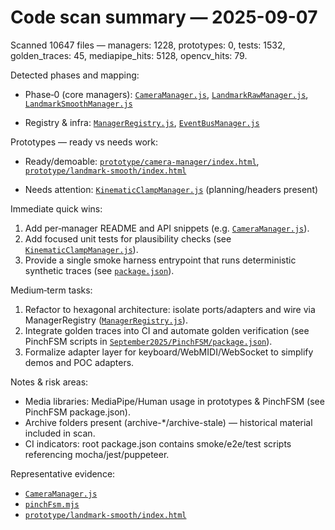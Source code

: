 # Code scan summary — 2025-09-07

Scanned 10647 files — managers: 1228, prototypes: 0, tests: 1532, golden_traces: 45, mediapipe_hits: 5128, opencv_hits: 79.

Detected phases and mapping:

- Phase‑0 (core managers): [`CameraManager.js`](September2025/Tectangle/src/CameraManager.js:1), [`LandmarkRawManager.js`](September2025/Tectangle/src/LandmarkRawManager.js:1), [`LandmarkSmoothManager.js`](September2025/Tectangle/src/LandmarkSmoothManager.js:1)

- Registry & infra: [`ManagerRegistry.js`](September2025/Tectangle/src/ManagerRegistry.js:1), [`EventBusManager.js`](September2025/Tectangle/src/EventBusManager.js:1)

Prototypes — ready vs needs work:

- Ready/demoable: [`prototype/camera-manager/index.html`](September2025/Tectangle/prototype/camera-manager/index.html:1), [`prototype/landmark-smooth/index.html`](September2025/Tectangle/prototype/landmark-smooth/index.html:1)

- Needs attention: [`KinematicClampManager.js`](September2025/Tectangle/src/KinematicClampManager.js:1) (planning/headers present)

Immediate quick wins:

1. Add per‑manager README and API snippets (e.g. [`CameraManager.js`](September2025/Tectangle/src/CameraManager.js:1)).
2. Add focused unit tests for plausibility checks (see [`KinematicClampManager.js`](September2025/Tectangle/src/KinematicClampManager.js:1)).
3. Provide a single smoke harness entrypoint that runs deterministic synthetic traces (see [`package.json`](package.json:1)).

Medium‑term tasks:

1. Refactor to hexagonal architecture: isolate ports/adapters and wire via ManagerRegistry ([`ManagerRegistry.js`](September2025/Tectangle/src/ManagerRegistry.js:1)).
2. Integrate golden traces into CI and automate golden verification (see PinchFSM scripts in [`September2025/PinchFSM/package.json`](September2025/PinchFSM/package.json:1)).
3. Formalize adapter layer for keyboard/WebMIDI/WebSocket to simplify demos and POC adapters.

Notes & risk areas:

- Media libraries: MediaPipe/Human usage in prototypes & PinchFSM (see PinchFSM package.json).
- Archive folders present (archive-*/archive-stale) — historical material included in scan.
- CI indicators: root package.json contains smoke/e2e/test scripts referencing mocha/jest/puppeteer.

Representative evidence:
- [`CameraManager.js`](September2025/Tectangle/src/CameraManager.js:1)
- [`pinchFsm.mjs`](September2025/PinchFSM/src/fsm/pinchFsm.mjs:1)
- [`prototype/landmark-smooth/index.html`](September2025/Tectangle/prototype/landmark-smooth/index.html:1)